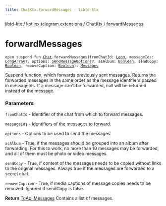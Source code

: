```yaml
---
title: ChatKtx.forwardMessages - libtd-ktx
---
```


[libtd-ktx](../../index.html) / [kotlinx.telegram.extensions](../index.html) / [ChatKtx](index.html) / [forwardMessages](./forward-messages.html)

# forwardMessages

`open suspend fun `[`Chat`](https://tdlibx.github.io/td/docs/org/drinkless/td/libcore/telegram/TdApi.Chat.html)`.forwardMessages(fromChatId: `[`Long`](https://kotlinlang.org/api/latest/jvm/stdlib/kotlin/-long/index.html)`, messageIds: `[`LongArray`](https://kotlinlang.org/api/latest/jvm/stdlib/kotlin/-long-array/index.html)`?, options: `[`SendMessageOptions`](https://tdlibx.github.io/td/docs/org/drinkless/td/libcore/telegram/TdApi.SendMessageOptions.html)`?, asAlbum: `[`Boolean`](https://kotlinlang.org/api/latest/jvm/stdlib/kotlin/-boolean/index.html)`, sendCopy: `[`Boolean`](https://kotlinlang.org/api/latest/jvm/stdlib/kotlin/-boolean/index.html)`, removeCaption: `[`Boolean`](https://kotlinlang.org/api/latest/jvm/stdlib/kotlin/-boolean/index.html)`): `[`Messages`](https://tdlibx.github.io/td/docs/org/drinkless/td/libcore/telegram/TdApi.Messages.html)

Suspend function, which forwards previously sent messages. Returns the forwarded messages in
the same order as the message identifiers passed in messageIds. If a message can't be forwarded,
null will be returned instead of the message.

### Parameters

`fromChatId` - Identifier of the chat from which to forward messages.

`messageIds` - Identifiers of the messages to forward.

`options` - Options to be used to send the messages.

`asAlbum` - True, if the messages should be grouped into an album after forwarding. For this
to work, no more than 10 messages may be forwarded, and all of them must be photo or video
messages.

`sendCopy` - True, if content of the messages needs to be copied without links to the
original messages. Always true if the messages are forwarded to a secret chat.

`removeCaption` - True, if media captions of message copies needs to be removed. Ignored if
sendCopy is false.

**Return**
[TdApi.Messages](https://tdlibx.github.io/td/docs/org/drinkless/td/libcore/telegram/TdApi.Messages.html) Contains a list of messages.

